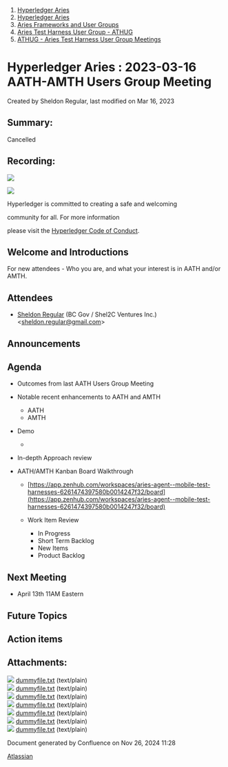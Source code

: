 1. [Hyperledger Aries](index.html)
2. [Hyperledger Aries](Hyperledger-Aries_18481154.html)
3. [Aries Frameworks and User Groups](Aries-Frameworks-and-User-Groups_18481290.html)
4. [Aries Test Harness User Group - ATHUG](Aries-Test-Harness-User-Group---ATHUG_18496334.html)
5. [ATHUG - Aries Test Harness User Group Meetings](ATHUG---Aries-Test-Harness-User-Group-Meetings_18496351.html)

# Hyperledger Aries : 2023-03-16 AATH-AMTH Users Group Meeting

Created by Sheldon Regular, last modified on Mar 16, 2023

## Summary:

Cancelled

## Recording:

![](https://wiki.hyperledger.org/download/attachments/29034696/Antitrustnotice.png?version=1&modificationDate=1581695654000&api=v2)

![](https://wiki.hyperledger.org/download/attachments/2392771/welcome.png?version=2&modificationDate=1572450107000&api=v2)

Hyperledger is committed to creating a safe and welcoming

community for all. For more information

please visit the [Hyperledger Code of Conduct](https://lf-hyperledger.atlassian.net/wiki/display/HYP/Hyperledger+Code+of+Conduct).

## Welcome and Introductions

For new attendees - Who you are, and what your interest is in AATH and/or AMTH.

## Attendees

- [Sheldon Regular](https://lf-hyperledger.atlassian.net/wiki/people/557058:03ca5fa1-a9b1-4962-8ade-a10467940771?ref=confluence) (BC Gov / Shel2C Ventures Inc.) &lt;sheldon.regular@gmail.com&gt;

## Announcements

## Agenda

- Outcomes from last AATH Users Group Meeting
- Notable recent enhancements to AATH and AMTH
  
  - AATH
  - AMTH
- Demo
  
  -
- In-depth Approach review
- AATH/AMTH Kanban Board Walkthrough
  
  - [https://app.zenhub.com/workspaces/aries-agent--mobile-test-harnesses-6261474397580b0014247f32/board](https://app.zenhub.com/workspaces/aries-agent--mobile-test-harnesses-6261474397580b0014247f32/board)
  - Work Item Review
    
    - In Progress
    - Short Term Backlog
    - New Items
    - Product Backlog

## Next Meeting

- April 13th 11AM Eastern

## Future Topics

## Action items

## Attachments:

![](images/icons/bullet_blue.gif) [dummyfile.txt](attachments/18502445/18517618.txt) (text/plain)  
![](images/icons/bullet_blue.gif) [dummyfile.txt](attachments/18502445/18517617.txt) (text/plain)  
![](images/icons/bullet_blue.gif) [dummyfile.txt](attachments/18502445/18517614.txt) (text/plain)  
![](images/icons/bullet_blue.gif) [dummyfile.txt](attachments/18502445/18517615.txt) (text/plain)  
![](images/icons/bullet_blue.gif) [dummyfile.txt](attachments/18502445/18517616.txt) (text/plain)  
![](images/icons/bullet_blue.gif) [dummyfile.txt](attachments/18502445/18517613.txt) (text/plain)  
![](images/icons/bullet_blue.gif) [dummyfile.txt](attachments/18502445/18517612.txt) (text/plain)

Document generated by Confluence on Nov 26, 2024 11:28

[Atlassian](http://www.atlassian.com/)
